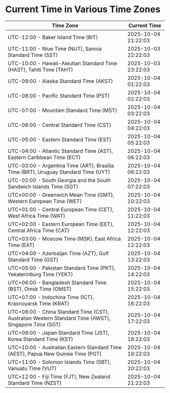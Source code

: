 # Current Time in Various Time Zones

| Time Zone | Current Time |
|-----------|--------------|
| UTC-12:00 - Baker Island Time (BIT) | 2025-10-04 21:22:03 |
| UTC-11:00 - Niue Time (NUT), Samoa Standard Time (SST) | 2025-10-03 22:22:03 |
| UTC-10:00 - Hawaii-Aleutian Standard Time (HAST), Tahiti Time (TAHT) | 2025-10-03 23:22:03 |
| UTC-09:00 - Alaska Standard Time (AKST) | 2025-10-04 01:22:03 |
| UTC-08:00 - Pacific Standard Time (PST) | 2025-10-04 02:22:03 |
| UTC-07:00 - Mountain Standard Time (MST) | 2025-10-04 03:22:03 |
| UTC-06:00 - Central Standard Time (CST) | 2025-10-04 04:22:03 |
| UTC-05:00 - Eastern Standard Time (EST) | 2025-10-04 05:22:03 |
| UTC-04:00 - Atlantic Standard Time (AST), Eastern Caribbean Time (ECT) | 2025-10-04 06:22:03 |
| UTC-03:00 - Argentina Time (ART), Brasília Time (BRT), Uruguay Standard Time (UYT) | 2025-10-04 06:22:03 |
| UTC-02:00 - South Georgia and the South Sandwich Islands Time (SGT) | 2025-10-04 07:22:03 |
| UTC±00:00 - Greenwich Mean Time (GMT), Western European Time (WET) | 2025-10-04 10:22:03 |
| UTC+01:00 - Central European Time (CET), West Africa Time (WAT) | 2025-10-04 11:22:03 |
| UTC+02:00 - Eastern European Time (EET), Central Africa Time (CAT) | 2025-10-04 12:22:03 |
| UTC+03:00 - Moscow Time (MSK), East Africa Time (EAT) | 2025-10-04 12:22:03 |
| UTC+04:00 - Azerbaijan Time (AZT), Gulf Standard Time (GST) | 2025-10-04 13:22:03 |
| UTC+05:00 - Pakistan Standard Time (PKT), Yekaterinburg Time (YEKT) | 2025-10-04 14:22:03 |
| UTC+06:00 - Bangladesh Standard Time (BST), Omsk Time (OMST) | 2025-10-04 15:22:03 |
| UTC+07:00 - Indochina Time (ICT), Krasnoyarsk Time (KRAT) | 2025-10-04 16:22:03 |
| UTC+08:00 - China Standard Time (CST), Australian Western Standard Time (AWST), Singapore Time (SGT) | 2025-10-04 17:22:03 |
| UTC+09:00 - Japan Standard Time (JST), Korea Standard Time (KST) | 2025-10-04 18:22:03 |
| UTC+10:00 - Australian Eastern Standard Time (AEST), Papua New Guinea Time (PGT) | 2025-10-04 19:22:03 |
| UTC+11:00 - Solomon Islands Time (SBT), Vanuatu Time (VUT) | 2025-10-04 20:22:03 |
| UTC+12:00 - Fiji Time (FJT), New Zealand Standard Time (NZST) | 2025-10-04 21:22:03 |
